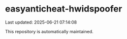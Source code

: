 # easyanticheat-hwidspoofer

Last updated: 2025-06-21 07:14:08

This repository is automatically maintained.
